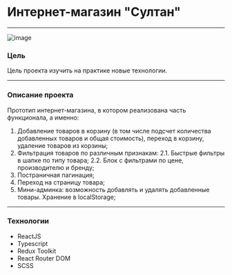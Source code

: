 # Интернет-магазин "Султан"

---
![image](https://user-images.githubusercontent.com/88783602/233087967-7c417865-9cea-46e0-af02-6b0574238b80.png)

### Цель

Цель проекта изучить на практике новые технологии.

---

### Описание проекта

Прототип интернет-магазина, в котором реализована часть функционала, а именно:

1. Добавление товаров в корзину (в том числе подсчет количества добавленных товаров и общая стоимость), переход в корзину, удаление товаров из корзины;
2. Фильтрация товаров по различным признакам:
   2.1. Быстрые фильтры в шапке по типу товара;
   2.2. Блок с фильтрами по цене, производителю и бренду;
3. Постраничная пагинация;
4. Переход на страницу товара;
5. Мини-админка: возможность добавлять и удалять добавленные товары. Хранение в localStorage;

---

### Технологии

- ReactJS
- Typescript
- Redux Toolkit
- React Router DOM
- SCSS
